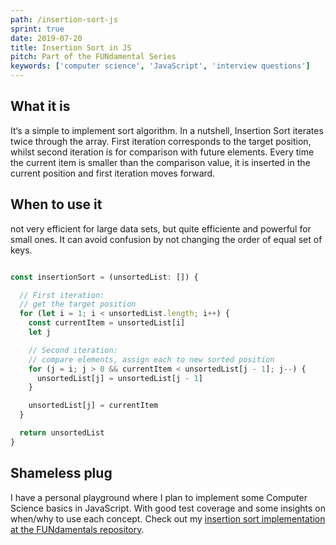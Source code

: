 ```yaml
---
path: /insertion-sort-js
sprint: true
date: 2019-07-20
title: Insertion Sort in JS
pitch: Part of the FUNdamental Series
keywords: ['computer science', 'JavaScript', 'interview questions']
---
```


## What it is

It‘s a simple to implement sort algorithm. In a nutshell, Insertion Sort iterates twice through the array. First iteration corresponds to the target position, whilst second iteration is for comparison with future elements. Every time the current item is smaller than the comparison value, it is inserted in the current position and first iteration moves forward.

## When to use it

not very efficient for large data sets, but quite efficiente and powerful for small ones. It can avoid confusion by not changing the order of equal set of keys.

```ts

const insertionSort = (unsortedList: []) {

  // First iteration:
  // get the target position
  for (let i = 1; i < unsortedList.length; i++) {
    const currentItem = unsortedList[i]
    let j

    // Second iteration:
    // compare elements, assign each to new sorted position
    for (j = i; j > 0 && currentItem < unsortedList[j - 1]; j--) {
      unsortedList[j] = unsortedList[j - 1]
    }

    unsortedList[j] = currentItem
  }

  return unsortedList
}
```

## Shameless plug

I have a personal playground where I plan to implement some Computer Science basics in JavaScript. With good test coverage and some insights on when/why to use each concept. Check out my [insertion sort implementation at the FUNdamentals repository](https://github.com/atilafassina/fundamentals/blob/master/src/insertionSort/index.js).
